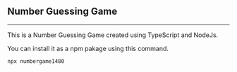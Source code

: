 ## **Number Guessing Game** 
***

This is a Number Guessing Game created using TypeScript and NodeJs.

You can install it as a npm pakage using this command.
```bash 
npx numbergame1480
